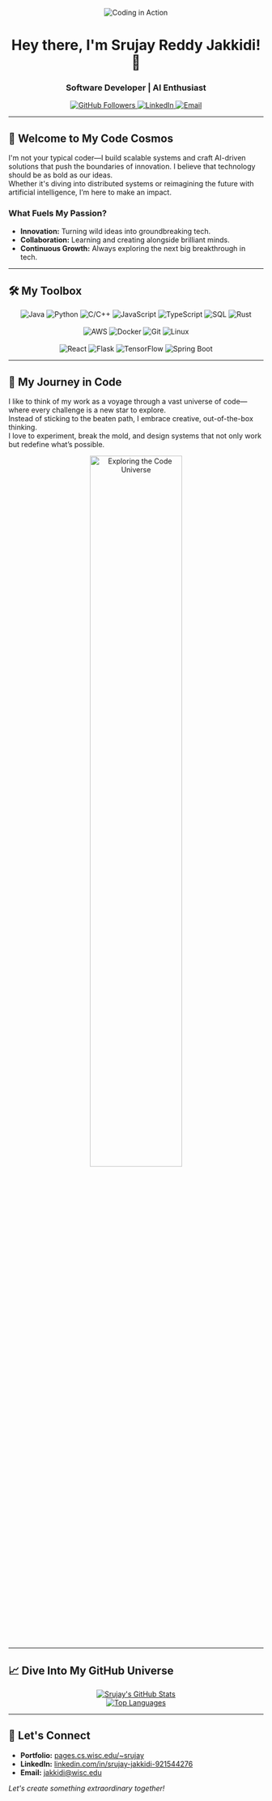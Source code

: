 
<!-- A bold banner to kick things off -->
<p align="center">
  <img src="https://media.giphy.com/media/3o7TKMt1VVNkHV2PaE/giphy.gif" alt="Coding in Action" style="max-width:100%;">
</p>

<h1 align="center">Hey there, I'm Srujay Reddy Jakkidi! 👋</h1>
<h3 align="center">Software Developer | AI Enthusiast</h3>

<!-- Contact & Social Badges -->
<p align="center">
  <a href="https://github.com/SrujayReddy">
    <img src="https://img.shields.io/github/followers/SrujayReddy?label=Follow&style=social" alt="GitHub Followers">
  </a>
  <a href="https://www.linkedin.com/in/srujay-jakkidi-921544276/">
    <img src="https://img.shields.io/badge/LinkedIn-Connect-blue?style=for-the-badge&logo=linkedin" alt="LinkedIn">
  </a>
  <a href="mailto:jakkidi@wisc.edu">
    <img src="https://img.shields.io/badge/Email-jakkidi@wisc.edu-c14438?style=for-the-badge&logo=gmail&logoColor=white" alt="Email">
  </a>
</p>

---

## 🚀 Welcome to My Code Cosmos

I'm not your typical coder—I build scalable systems and craft AI-driven solutions that push the boundaries of innovation. I believe that technology should be as bold as our ideas.  
Whether it's diving into distributed systems or reimagining the future with artificial intelligence, I’m here to make an impact.

### What Fuels My Passion?
- **Innovation:** Turning wild ideas into groundbreaking tech.
- **Collaboration:** Learning and creating alongside brilliant minds.
- **Continuous Growth:** Always exploring the next big breakthrough in tech.

---

## 🛠️ My Toolbox 

<div align="center">
  <!-- Programming Languages -->
  <img src="https://img.shields.io/badge/Java-ED8B00?style=for-the-badge&logo=java&logoColor=white" alt="Java">
  <img src="https://img.shields.io/badge/Python-3776AB?style=for-the-badge&logo=python&logoColor=white" alt="Python">
  <img src="https://img.shields.io/badge/C/C++-00599C?style=for-the-badge&logo=c&logoColor=white" alt="C/C++">
  <img src="https://img.shields.io/badge/JavaScript-323330?style=for-the-badge&logo=javascript&logoColor=F7DF1E" alt="JavaScript">
  <img src="https://img.shields.io/badge/TypeScript-3178C6?style=for-the-badge&logo=typescript&logoColor=white" alt="TypeScript">
  <img src="https://img.shields.io/badge/SQL-4479A1?style=for-the-badge&logo=postgresql&logoColor=white" alt="SQL">
  <img src="https://img.shields.io/badge/Rust-000000?style=for-the-badge&logo=rust&logoColor=white" alt="Rust">
  <br><br>
  <!-- Tools & Technologies -->
  <img src="https://img.shields.io/badge/AWS-232F3E?style=for-the-badge&logo=amazon-aws&logoColor=white" alt="AWS">
  <img src="https://img.shields.io/badge/Docker-2496ED?style=for-the-badge&logo=docker&logoColor=white" alt="Docker">
  <img src="https://img.shields.io/badge/Git-F05032?style=for-the-badge&logo=git&logoColor=white" alt="Git">
  <img src="https://img.shields.io/badge/Linux-FCC624?style=for-the-badge&logo=linux&logoColor=black" alt="Linux">
  <br><br>
  <!-- Frameworks & Libraries -->
  <img src="https://img.shields.io/badge/React-61DAFB?style=for-the-badge&logo=react&logoColor=black" alt="React">
  <img src="https://img.shields.io/badge/Flask-000000?style=for-the-badge&logo=flask&logoColor=white" alt="Flask">
  <img src="https://img.shields.io/badge/TensorFlow-FF6F00?style=for-the-badge&logo=tensorflow&logoColor=white" alt="TensorFlow">
  <img src="https://img.shields.io/badge/Spring_Boot-6DB33F?style=for-the-badge&logo=spring&logoColor=white" alt="Spring Boot">
</div>

---

## 🌌 My Journey in Code

I like to think of my work as a voyage through a vast universe of code—where every challenge is a new star to explore.  
Instead of sticking to the beaten path, I embrace creative, out-of-the-box thinking.  
I love to experiment, break the mold, and design systems that not only work but redefine what’s possible.

<p align="center">
  <!-- Replace the link below with your own cool GIF if you have one hosted -->
  <img src="https://media3.giphy.com/media/v1.Y2lkPTc5MGI3NjExbTJ1ZHdmc2hjdm8yMG96NnFoc3ZpcG52bWc0dXY0aDlkaHN6bXY5dCZlcD12MV9pbnRlcm5hbF9naWZfYnlfaWQmY3Q9Zw/ZF40pid2AozVC/giphy.gif" alt="Exploring the Code Universe" width="60%">
</p>

---

## 📈 Dive Into My GitHub Universe

<div align="center">
  <a href="https://github.com/SrujayReddy">
    <img src="https://github-readme-stats.vercel.app/api?username=SrujayReddy&show_icons=true&theme=radical" alt="Srujay's GitHub Stats" />
  </a>
  <br>
  <a href="https://github.com/SrujayReddy">
    <img src="https://github-readme-stats.vercel.app/api/top-langs/?username=SrujayReddy&layout=compact&theme=radical" alt="Top Languages" />
  </a>
</div>

---

## 🤝 Let's Connect

- **Portfolio:** [pages.cs.wisc.edu/~srujay](https://pages.cs.wisc.edu/~srujay/)
- **LinkedIn:** [linkedin.com/in/srujay-jakkidi-921544276](https://www.linkedin.com/in/srujay-jakkidi-921544276/)
- **Email:** [jakkidi@wisc.edu](mailto:jakkidi@wisc.edu)

*Let's create something extraordinary together!*
